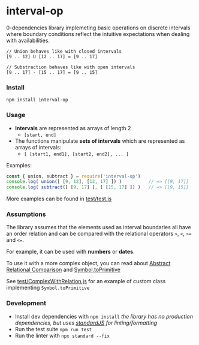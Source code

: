 # interval-op

0-dependencies library implemeting basic operations on discrete intervals where boundary conditions
 reflect the intuitive expectations when dealing with availabilities.

```
// Union behaves like with closed intervals
[9 .. 12] U [12 .. 17] = [9 .. 17]

// Substraction behaves like with open intervals
[9 .. 17] - [15 .. 17] = [9 .. 15]
```
### Install

`npm install interval-op`

### Usage
- **Intervals** are represented as arrays of length 2 
   - `[start, end]`
- The functions manipulate **sets of intervals** which are represented as arrays of intervals:
   - `[ [start1, end1], [start2, end2], ... ]`
   
Examples:
```js
const { union, subtract } = require('interval-op')
console.log( union([ [9, 12], [12, 17] ]) )          // => [[9, 17]]
console.log( subtract([ [9, 17] ], [ [15, 17] ]) )   // => [[9, 15]]
```

More examples can be found in [test/test.js](./test/test.js)


### Assumptions

The library assumes that the elements used as interval boundaries 
 all have an order relation and can be compared with the relational 
 operators  `>`, `<`, `>=` and `<=`.
 
For example, it can be used with **numbers** or **dates**.

To use it with a more complex object, you can read about
 [Abstract Relational Comparison](http://www.ecma-international.org/ecma-262/8.0/index.html#sec-abstract-relational-comparison)
 and [Symbol.toPrimitive](https://developer.mozilla.org/en-US/docs/Web/JavaScript/Reference/Global_Objects/Symbol/toPrimitive)

See [test/ComplexWithRelation.js](./test/ComplexWithRelation.js) for an example of 
  custom class implementing `Symbol.toPrimitive`
 

### Development

- Install dev dependencies with `npm install` 
    *the library has no production dependencies, but uses [standardJS](https://standardjs.com/) 
    for linting/formatting*
- Run the test suite `npm run test`
- Run the linter with `npx standard --fix`
